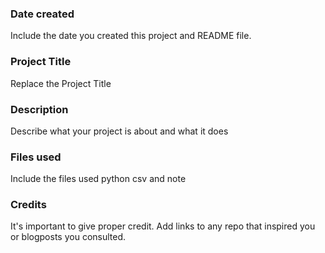 ### Date created
Include the date you created this project and README file.

### Project Title
Replace the Project Title

### Description
Describe what your project is about and what it does

### Files used
Include the files used
python csv and note

### Credits
It's important to give proper credit. Add links to any repo that inspired you or blogposts you consulted.
